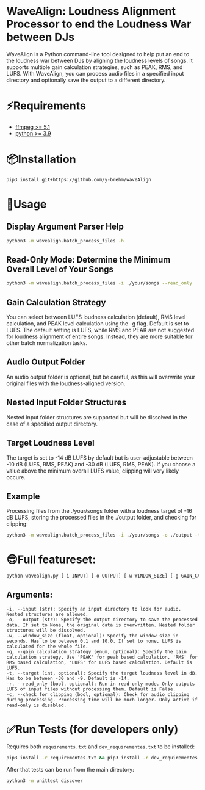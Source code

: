 # WaveAlign: Loudness Alignment Processor to end the Loudness War between DJs

WaveAlign is a Python command-line tool designed to help put an end to the loudness war between DJs by aligning the loudness levels of songs. 
It supports multiple gain calculation strategies, such as PEAK, RMS, and LUFS. With WaveAlign, you can process audio files in a specified input directory and optionally save the output to a different directory.

# ⚡️Requirements
* [ffmpeg >= 5.1](https://ffmpeg.org/)
* [python >= 3.9](https://www.python.org/)

# 📦Installation
```bash
pip3 install git+https://github.com/y-brehm/waveAlign
```

# 🚀Usage

## Display Argument Parser Help
```bash
python3 -m wavealign.batch_process_files -h
```
## Read-Only Mode: Determine the Minimum Overall Level of Your Songs

````bash
python3 -m wavealign.batch_process_files -i ./your/songs --read_only
````

## Gain Calculation Strategy

You can select between LUFS loudness calculation (default), RMS level calculation, and PEAK level calculation using the -g flag.
Default is set to LUFS. The default setting is LUFS, while RMS and PEAK are not suggested for loudness alignment of entire songs. Instead, they are more suitable for other batch normalization tasks.

## Audio Output Folder

An audio output folder is optional, but be careful, as this will overwrite your original files with the loudness-aligned version.

## Nested Input Folder Structures

Nested input folder structures are supported but will be dissolved in the case of a specified output directory.

## Target Loudness Level

The target is set to -14 dB LUFS by default but is user-adjustable between -10 dB (LUFS, RMS, PEAK) and -30 dB (LUFS, RMS, PEAK).
If you choose a value above the minimum overall LUFS value, clipping will very likely occure.

## Example

Processing files from the ./your/songs folder with a loudness target of -16 dB LUFS, storing the processed files in the ./output folder, and checking for clipping:

````bash
python3 -m wavealign.batch_process_files -i ./your/songs -o ./output -t -16  --check_for_clipping
````

# 😎Full featureset:
```bash
python wavealign.py [-i INPUT] [-o OUTPUT] [-w WINDOW_SIZE] [-g GAIN_CALCULATION_STRATEGY] [-t TARGET] [-r] [-c]
```
## Arguments:

    -i, --input (str): Specify an input directory to look for audio. Nested structures are allowed.
    -o, --output (str): Specify the output directory to save the processed data. If set to None, the original data is overwritten. Nested folder structures will be dissolved.
    -w, --window_size (float, optional): Specify the window size in seconds. Has to be between 0.1 and 10.0. If set to none, LUFS is calculated for the whole file.
    -g, --gain_calculation_strategy (enum, optional): Specify the gain calculation strategy. Use 'PEAK' for peak based calculation, 'RMS' for RMS based calculation, 'LUFS' for LUFS based calculation. Default is LUFS.
    -t, --target (int, optional): Specify the target loudness level in dB. Has to be between -30 and -9. Default is -14.
    -r, --read_only (bool, optional): Run in read-only mode. Only outputs LUFS of input files without processing them. Default is False.
    -c, --check_for_clipping (bool, optional): Check for audio clipping during processing. Processing time will be much longer. Only active if read-only is disabled.


# ✅Run Tests (for developers only)

Requires both `requirements.txt` and `dev_requirementes.txt` to be installed:

```bash
pip3 install -r requirementes.txt && pip3 install -r dev_requirementes.txt
```

After that tests can be run from the main directory:

```bash
python3 -m unittest discover
```

